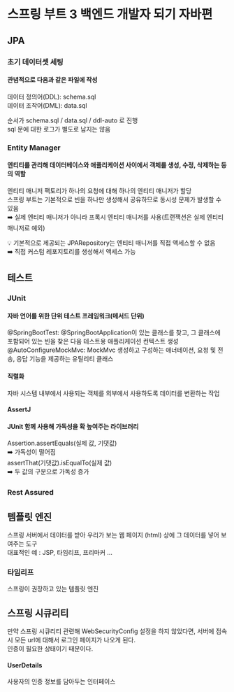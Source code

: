 # 스프링 부트 3 백엔드 개발자 되기 자바편

## JPA
### 초기 데이터셋 세팅
#### 관념적으로 다음과 같은 파일에 작성  
데이터 정의어(DDL): schema.sql  
데이터 조작어(DML): data.sql  

순서가 schema.sql / data.sql / ddl-auto 로 진행  
sql 문에 대한 로그가 별도로 남지는 않음

### Entity Manager
#### 엔티티를 관리해 데이터베이스와 애플리케이션 사이에서 객체를 생성, 수정, 삭제하는 등의 역할
엔티티 매니저 팩토리가 하나의 요청에 대해 하나의 엔티티 매니저가 할당  
스프링 부트는 기본적으로 빈을 하나만 생성해서 공유하므로 동시성 문제가 발생할 수 있음  
➡️ 실제 엔티티 매니저가 아니라 프록시 엔티티 매니저를 사용(트랜잭션은 실제 엔티티 매니저로 예외)

💡 기본적으로 제공되는 JPARepository는 엔티티 매니저를 직접 액세스할 수 없음  
➡️ 직접 커스텀 레포지토리를 생성해서 액세스 가능

## 테스트
### JUnit
#### 자바 언어를 위한 단위 테스트 프레임워크(메서드 단위)
@SpringBootTest: @SpringBootApplication이 있는 클래스를 찾고, 그 클래스에 포함되어 있는 빈을 찾은 다음 테스트용 애플리케이션 컨텍스트 생성  
@AutoConfigureMockMvc: MockMvc 생성하고 구성하는 애너테이션, 요청 및 전송, 응답 기능을 제공하는 유틸리티 클래스  

#### 직렬화
자바 시스템 내부에서 사용되는 객체를 외부에서 사용하도록 데이터를 변환하는 작업

#### AssertJ
#### JUnit 함께 사용해 가독성을 확 높여주는 라이브러리
Assertion.assertEquals(실제 값, 기댓값)  
➡️ 가독성이 떨어짐  
assertThat(기댓값).isEqualTo(실제 값)  
➡️ 두 값의 구분으로 가독성 증가  


### Rest Assured

## 템플릿 엔진
스프링 서버에서 데이터를 받아 우리가 보는 웹 페이지 (html) 상에 그 데이터를 넣어 보여주는 도구  
대표적인 예 : JSP, 타임리프, 프리마커 ...
### 타임리프
스프링이 권장하고 있는 템플릿 엔진  

## 스프링 시큐리티
만약 스프링 시큐리티 관련해 WebSecurityConfig 설정을 하지 않았다면, 서버에 접속시 모든 url에 대해서 로그인 페이지가 나오게 된다.  
인증이 필요한 상태이기 때문이다.  

#### UserDetails 
사용자의 인증 정보를 담아두는 인터페이스
